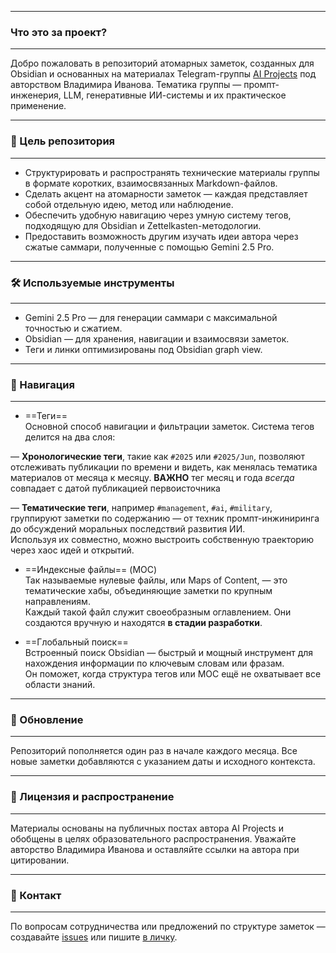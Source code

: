 
----
### Что это за проект?
----
Добро пожаловать в репозиторий атомарных заметок, созданных для Obsidian и основанных на материалах Telegram-группы [AI Projects](https://t.me/turboproject) под авторством Владимира Иванова. Тематика группы — промпт-инженерия, LLM, генеративные ИИ-системы и их практическое применение.

----
### 🧠 Цель репозитория
----
- Структурировать и распространять технические материалы группы в формате коротких, взаимосвязанных Markdown-файлов.
- Сделать акцент на атомарности заметок — каждая представляет собой отдельную идею, метод или наблюдение.
- Обеспечить удобную навигацию через умную систему тегов, подходящую для Obsidian и Zettelkasten-методологии.
- Предоставить возможность другим изучать идеи автора через сжатые саммари, полученные с помощью Gemini 2.5 Pro.

----
### 🛠 Используемые инструменты
----
- Gemini 2.5 Pro — для генерации саммари с максимальной точностью и сжатием.
- Obsidian — для хранения, навигации и взаимосвязи заметок.
- Теги и линки оптимизированы под Obsidian graph view.

----
### 🧭 Навигация
----
-  ==Теги==  
   Основной способ навигации и фильтрации заметок.  Система тегов делится на два слоя:  
   
— **Хронологические теги**, такие как  `#2025` или `#2025/Jun`, позволяют отслеживать публикации по времени и видеть, как менялась тематика материалов от месяца к месяцу.  **ВАЖНО** тег месяц и года *всегда* совпадает с датой публикацией первоисточника
   
— **Тематические теги**, например `#management`, `#ai`, `#military`, группируют заметки по содержанию — от техник промпт-инжиниринга до обсуждений моральных последствий развития ИИ.  
   Используя их совместно, можно выстроить собственную траекторию через хаос идей и открытий.

- ==Индексные файлы== (MOC)  
   Так называемые нулевые файлы, или Maps of Content, — это тематические хабы, объединяющие заметки по крупным направлениям.  
   Каждый такой файл служит своеобразным оглавлением. Они создаются вручную и находятся **в стадии разработки**.

- ==Глобальный поиск==  
   Встроенный поиск Obsidian — быстрый и мощный инструмент для нахождения информации по ключевым словам или фразам.  
   Он поможет, когда структура тегов или MOC ещё не охватывает все области знаний.

----
### 🔄 Обновление
----
Репозиторий пополняется один раз в начале каждого месяца. Все новые заметки добавляются с указанием даты и исходного контекста.

----
### 📝 Лицензия и распространение
----
Материалы основаны на публичных постах автора AI Projects и обобщены в целях образовательного распространения. Уважайте авторство Владимира Иванова и оставляйте ссылки на автора при цитировании.

----
### 🤝 Контакт
----
По вопросам сотрудничества или предложений по структуре заметок — создавайте [issues](https://github.com/pink-doublethink/PromptAtoms/issues) или пишите [в личку](https://t.me/pink_doublethink).
